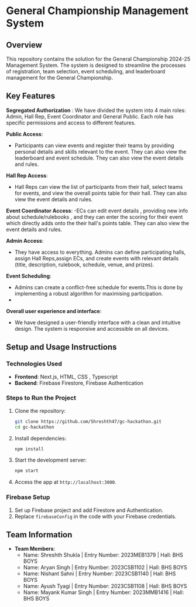 
# General Championship Management System

## Overview
This repository contains the solution for the General Championship 2024-25 Management System. 
The system is designed to streamline the processes of registration, team selection, event scheduling, and leaderboard management for the General Championship.

## Key Features

**Segregated Authorization** :
   We have divided the system into 4 main roles: Admin, Hall Rep, Event Coordinator and General Public. Each role has specific permissions and access to different features.

**Public Access**:
- Participants can view events and register their teams by providing personal details and skills relevant to the event. They can also view the leaderboard and event schedule. They can also view the event details and rules.
  
 **Hall Rep Access**:
- Hall Reps can view the list of participants from their hall, select teams for events, and view the overall points table for their hall. They can also view the event details and rules.
  
**Event Coordinator Access**:
   -ECs can edit event details , providing new info about schedule/rulebooks , and they can enter the scoring for their event which directly adds onto the their hall's points table. They can also view the event details and rules.
   
 **Admin Access**:
   - They have access to everything. Admins can define participating halls, assign Hall Reps,assign ECs, and create events with relevant details (title, description, rulebook, schedule, venue, and prizes).

**Event Scheduling**:
   - Admins can create a conflict-free schedule for events.This is done by implementing a robust algorithm for maximising participation.
   - 
 **Overall user experience and interface**:
   - We have designed a user-friendly interface with a clean and intuitive design. The system is responsive and accessible on all devices.

## Setup and Usage Instructions

### Technologies Used
- **Frontend**: Next.js, HTML, CSS , Typescript
- **Backend**: Firebase Firestore, Firebase Authentication

### Steps to Run the Project
1. Clone the repository:
   ```bash
   git clone https://github.com/Shreshth47/gc-hackathon.git
   cd gc-hackathon
   ```
2. Install dependencies:
   ```bash
   npm install
   ```
3. Start the development server:
   ```bash
   npm start
   ```
4. Access the app at `http://localhost:3000`.

### Firebase Setup
1. Set up Firebase project and add Firestore and Authentication.
2. Replace `firebaseConfig` in the code with your Firebase credentials.

## Team Information
- **Team Members**:
  - Name: Shreshth Shukla | Entry Number: 2023MEB1379 | Hall: BHS BOYS
  - Name: Aryan Singh | Entry Number: 2023CSB1102 | Hall: BHS BOYS
  - Name: Nishant Sahni | Entry Number: 2023CSB1140 | Hall: BHS BOYS
  - Name: Ayush Tyagi | Entry Number: 2023CSB1108 | Hall: BHS BOYS  
  - Name: Mayank Kumar Singh | Entry Number: 2023MMB1416 | Hall: BHS BOYS
